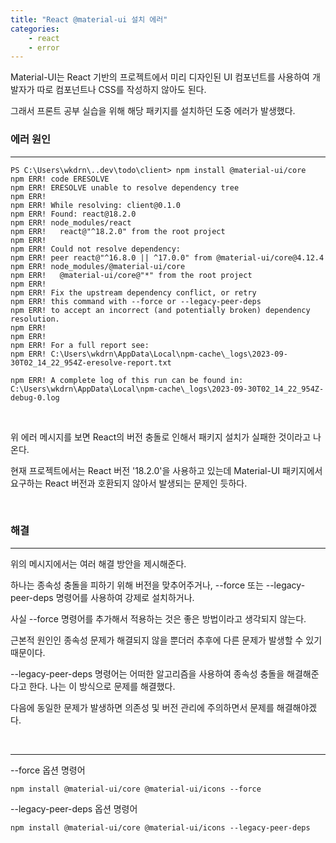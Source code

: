 ```yaml
---
title: "React @material-ui 설치 에러"
categories:
    - react
    - error
---
```



Material-UI는 React 기반의 프로젝트에서 미리 디자인된 UI 컴포넌트를 사용하여 개발자가 따로 컴포넌트나 CSS를 작성하지 않아도 된다.

그래서 프론트 공부 실습을 위해 해당 패키지를 설치하던 도중 에러가 발생했다.

### 에러 원인
---

```
PS C:\Users\wkdrn\..dev\todo\client> npm install @material-ui/core
npm ERR! code ERESOLVE
npm ERR! ERESOLVE unable to resolve dependency tree
npm ERR! 
npm ERR! While resolving: client@0.1.0
npm ERR! Found: react@18.2.0
npm ERR! node_modules/react
npm ERR!   react@"^18.2.0" from the root project
npm ERR!
npm ERR! Could not resolve dependency:
npm ERR! peer react@"^16.8.0 || ^17.0.0" from @material-ui/core@4.12.4
npm ERR! node_modules/@material-ui/core
npm ERR!   @material-ui/core@"*" from the root project
npm ERR!
npm ERR! Fix the upstream dependency conflict, or retry
npm ERR! this command with --force or --legacy-peer-deps
npm ERR! to accept an incorrect (and potentially broken) dependency resolution.
npm ERR!
npm ERR!
npm ERR! For a full report see:
npm ERR! C:\Users\wkdrn\AppData\Local\npm-cache\_logs\2023-09-30T02_14_22_954Z-eresolve-report.txt

npm ERR! A complete log of this run can be found in: C:\Users\wkdrn\AppData\Local\npm-cache\_logs\2023-09-30T02_14_22_954Z-debug-0.log 
```

<br>

위 에러 메시지를 보면 React의 버전 충돌로 인해서 패키지 설치가 실패한 것이라고 나온다.

현재 프로젝트에서는 React 버전 '18.2.0'을 사용하고 있는데 Material-UI 패키지에서 요구하는 React 버전과 호환되지 않아서 발생되는 문제인 듯하다.

<br>

### 해결
---

위의 메시지에서는 여러 해결 방안을 제시해준다.

하나는 종속성 충돌을 피하기 위해 버전을 맞추어주거나, --force 또는 --legacy-peer-deps 명령어를 사용하여 강제로 설치하거나.

사실 --force 명령어를 추가해서 적용하는 것은 좋은 방법이라고 생각되지 않는다.

근본적 원인인 종속성 문제가 해결되지 않을 뿐더러 추후에 다른 문제가 발생할 수 있기 때문이다.

--legacy-peer-deps 명령어는 어떠한 알고리즘을 사용하여 종속성 충돌을 해결해준다고 한다. 나는 이 방식으로 문제를 해결했다.

다음에 동일한 문제가 발생하면 의존성 및 버전 관리에 주의하면서 문제를 해결해야겠다.

<br>

---

--force 옵션 명령어
```
npm install @material-ui/core @material-ui/icons --force
```

--legacy-peer-deps 옵션 명령어
```
npm install @material-ui/core @material-ui/icons --legacy-peer-deps
```